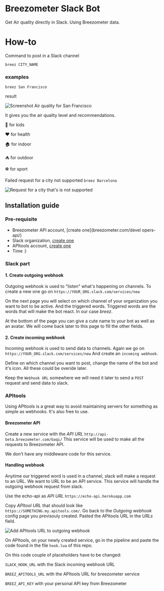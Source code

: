 # Breezometer Slack Bot

Get Air quality directly in Slack. Using Breezometer data.

# How-to
Command to post in a Slack channel

`breez CITY_NAME`

### examples
`breez San Francisco`

result

![Screenshot Air quality for San Francisco](https://i.imgur.com/WXS3PgB.png)

It gives you the air quality level and recommendations.

:hatching_chick: for kids

:heart: for health

:house: for indoor

:tent: for outdoor

:soccer: for sport

Failed request for a city not supported `breez Barcelona`

![Request for a city that's is not supported](https://i.imgur.com/b0Jgtjp.png)

## Installation guide

### Pre-requisite
  - Breezometer API account, [create one](breezometer.com/devel  opers-api/)
  - Slack organization, [create one](https://slack.com/)
  - APItools account, [create one](https://apitools.com)
  - Time :)

  
### Slack part
#### 1. Create outgoing webhook
Outgoing webhook is used to "listen" what's happening on channels.
To create a new one go on `https://YOUR_ORG.slack.com/services/new`

On the next page you will select on which channel of your organization you want to bot to be active. And the triggered words. Triggered words are the words that will make the bot react. In our case *breez*.

At the bottom of the page you can give a cute name to your bot as well as an avatar.
We will come back later to this page to fill the other fields.

#### 2. Create incoming webhook
Incoming webhook is used to send data to channels.
Again we go on `https://YOUR_ORG.slack.com/services/new`
And create an `incoming webhook`.

Define on which channel you want to post, change the name of the bot and it's icon. All these could be overide later.

Keep the `Webhook URL` somewhere we will need it later to send a `POST` request and send data to slack.

### APItools
Using APItools is a great way to avoid maintaining servers for something as simple as webhooks. It's also free to use.

#### Breezometer API
Create a new service with the *API URL* `http://api-beta.breezometer.com/baqi/`
This service will be used to make all the requests to Breezometer API.

We don't have any middleware code for this service.

#### Handling webhook
Anytime our triggered word is used in a channel, slack will make a request to an URL. We want to URL to be an API service. This service will handle the outgoing webhook request from slack.

Use the echo-api as *API URL* `https://echo-api.herokuapp.com`

Copy *APItool URL* that should look like `https://SOMETHING.my.apitools.com/`.
Go back to the *Outgoing webhook* config page you previsouly created. Pasted the APItools URL in the *URLs* field.

![Add APItools URL to outgoing webhook](https://i.imgur.com/QCL5rHP.png)

On APItools, on your newly created service, go in the pipeline and paste the code found in the file `hook.lua` of this repo.

On this code couple of placeholders have to be changed:

`SLACK_HOOK_URL` with the Slack incoming webhook URL

`BREEZ_APITOOLS_URL` with the APItools URL for breezometer service

`BREEZ_API_KEY` with your personal API key from Breezometer